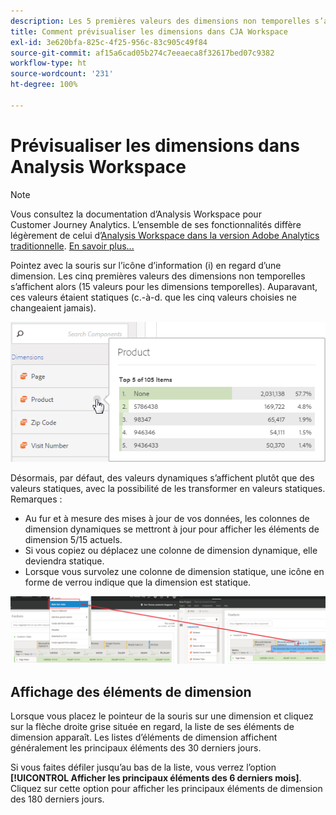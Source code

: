 ```yaml
---
description: Les 5 premières valeurs des dimensions non temporelles s’affichent (et 15 valeurs pour les dimensions temporelles).
title: Comment prévisualiser les dimensions dans CJA Workspace
exl-id: 3e620bfa-825c-4f25-956c-83c905c49f84
source-git-commit: af15a6cad05b274c7eeaeca8f32617bed07c9382
workflow-type: ht
source-wordcount: '231'
ht-degree: 100%

---
```


# Prévisualiser les dimensions dans Analysis Workspace

>[!NOTE]
>
>Vous consultez la documentation d’Analysis Workspace pour Customer Journey Analytics. L’ensemble de ses fonctionnalités diffère légèrement de celui d’[Analysis Workspace dans la version Adobe Analytics traditionnelle](https://experienceleague.adobe.com/docs/analytics/analyze/analysis-workspace/home.html?lang=fr). [En savoir plus...](/help/getting-started/cja-aa.md)

Pointez avec la souris sur l’icône d’information (i) en regard d’une dimension. Les cinq premières valeurs des dimensions non temporelles s’affichent alors (15 valeurs pour les dimensions temporelles). Auparavant, ces valeurs étaient statiques (c.-à-d. que les cinq valeurs choisies ne changeaient jamais).

![](assets/dimension-preview.png)

Désormais, par défaut, des valeurs dynamiques s’affichent plutôt que des valeurs statiques, avec la possibilité de les transformer en valeurs statiques. Remarques :

* Au fur et à mesure des mises à jour de vos données, les colonnes de dimension dynamiques se mettront à jour pour afficher les éléments de dimension 5/15 actuels.
* Si vous copiez ou déplacez une colonne de dimension dynamique, elle deviendra statique.
* Lorsque vous survolez une colonne de dimension statique, une icône en forme de verrou indique que la dimension est statique.

![](assets/dimension_static.png)

## Affichage des éléments de dimension

Lorsque vous placez le pointeur de la souris sur une dimension et cliquez sur la flèche droite grise située en regard, la liste de ses éléments de dimension apparaît. Les listes d’éléments de dimension affichent généralement les principaux éléments des 30 derniers jours.

Si vous faites défiler jusqu’au bas de la liste, vous verrez l’option **[!UICONTROL Afficher les principaux éléments des 6 derniers mois]**. Cliquez sur cette option pour afficher les principaux éléments de dimension des 180 derniers jours.
